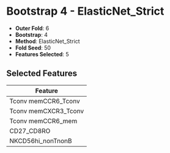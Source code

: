 # Bootstrap 4 - ElasticNet_Strict

- **Outer Fold**: 6
- **Bootstrap**: 4
- **Method**: ElasticNet_Strict
- **Fold Seed**: 50
- **Features Selected**: 5

## Selected Features

| Feature |
|---------|
| Tconv memCCR6_Tconv |
| Tconv memCXCR3_Tconv |
| Tconv memCCR6_mem |
| CD27_CD8RO |
| NKCD56hi_nonTnonB |
